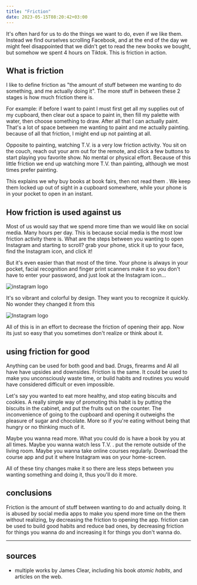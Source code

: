 ```yaml
---
title: "Friction"
date: 2023-05-15T08:20:42+03:00
---
```


It's often hard for us to do the things we want to do, even if we like them. Instead we find ourselves scrolling Facebook, and at the end of the day we might feel disappointed that we didn't get to read the new books we bought, but somehow we spent 4 hours on Tiktok. This is friction in action.

## What is friction
I like to define friction as "the amount of stuff between me wanting to do something, and me actually doing it". The more stuff in between these 2 stages is how much friction there is. 

For example: if before I want to paint I must first get all my supplies out of my cupboard, then clear out a space to paint in, then fill my palette with water, then choose something to draw. After all that I can actually paint. That's a lot of space between me wanting to paint and me actually painting. because of all that friction, I  might end up not painting at all. 

Opposite to painting, watching T.V. is a very low friction activity. You sit on the couch, reach out your arm out for the remote, and click a few buttons to start playing you favorite show. No mental or physical effort. Because of this little friction we end up watching more T.V. than painting, although we most times prefer painting.

This explains we why buy books at book fairs, then not read them . We keep them locked up out of sight in a cupboard somewhere, while your phone is in your pocket to open in an instant.

## How friction is used against us
Most of us would say that we spend more time than we would like on social media. Many hours per day. This is because social media is the most low friction activity there is. What are the steps between you wanting to open Instagram and starting to scroll? grab your phone, stick it up to your face, find the Instagram icon, and click it!

But it's even easier than  that most of the time. Your phone is always in your pocket, facial recognition and finger print scanners make it so you don't have to enter your password, and just look at the Instagram icon...

![instagram logo](../images/instagram.jpg) 

It's so vibrant and colorful by design. They want you to recognize it quickly. No wonder they changed it from this

![Instagram logo](../images/instagram-old.webp) 

All of this is in an effort to decrease the friction of opening their app. Now its just so easy that you sometimes don't realize or think about it.

## using friction for good
Anything can be used for both good and bad. Drugs, firearms and AI all have have upsides and downsides. Friction is the same. It could be used to make you unconsciously waste time, or build habits and routines you would have considered difficult or even impossible.

Let's say you wanted to eat more healthy, and stop eating biscuits and cookies. A really simple way of promoting this habit is by putting the biscuits in the cabinet, and put the fruits out on the counter. The inconvenience of going to the cupboard and opening it outweighs the pleasure of sugar and chocolate. More so if you're eating without being that hungry or no thinking much of it.

Maybe you wanna read more. What you could do is have a book by you at all times. Maybe you wanna watch less T.V. . put the remote outside of the living room. Maybe you wanna take online courses regularly. Download the course app and put it where Instagram was on your home-screen.

All of these tiny changes make it so there are less steps between you wanting something and doing it, thus you'll do it more.

## conclusions
Friction is the amount of stuff between wanting to do and actually doing. It is abused by social media apps to make you spend more time on the them without realizing, by decreasing the friction to opening the app. friction can be used to build good habits and reduce bad ones, by decreasing friction for things you wanna do and increasing it for things you don't wanna do.

---

## sources
- multiple works by James Clear, including his book *atomic habits*, and articles on the web.
